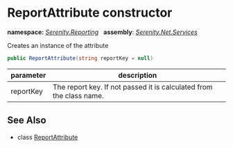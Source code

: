 # ReportAttribute constructor
**namespace:** *[Serenity.Reporting](../../README.md#serenity.reporting-namespace)*   **assembly**: *[Serenity.Net.Services](../../README.md)*

Creates an instance of the attribute

```csharp
public ReportAttribute(string reportKey = null)
```

| parameter | description |
| --- | --- |
| reportKey | The report key. If not passed it is calculated from the class name. |

## See Also

* class [ReportAttribute](../ReportAttribute.md)